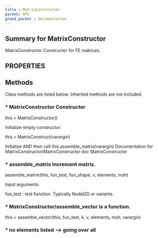 ```yaml
---
title : MatrixConstructor
parent: API
grand_parent : Documentation
---
```

## Summary for MatrixConstructor
MatrixConstructor Constructor for FE matrices.
## PROPERTIES
## Methods
Class methods are listed below. Inherited methods are not included.
### * MatrixConstructor Constructor

this = MatrixConstructor()

Initialize empty constructor.

this = MatrixConstruct(varargin)

Initialize AND then call this.assemble_matrix(varargin)
Documentation for MatrixConstructor/MatrixConstructor
doc MatrixConstructor

### * assemble_matrix Increment matrix.

assemble_matrix(this, fun_test, fun_shape, v, elements, msh)

Input arguments:

fun_test : test function. Typically Nodal2D or variants.

### * MatrixConstructor/assemble_vector is a function.
this = assemble_vector(this, fun_test, k, v, elements, msh, varargin)

### * no elements listed --> going over all

